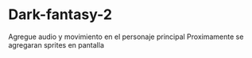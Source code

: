 # Dark-fantasy-2
Agregue audio y movimiento en el personaje principal
Proximamente se agregaran sprites en pantalla 
